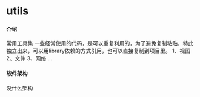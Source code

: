 # utils

#### 介绍
常用工具集
一些经常使用的代码，是可以重复利用的，为了避免复制粘贴，特此独立出来，可以用library依赖的方式引用，也可以直接复制到项目里。
1、视图
2、文件
3、网络
...

#### 软件架构
没什么架构

